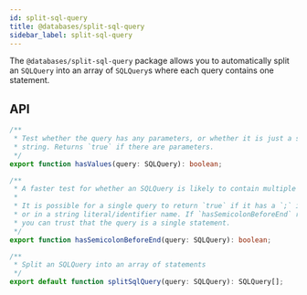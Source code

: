 ```yaml
---
id: split-sql-query
title: @databases/split-sql-query
sidebar_label: split-sql-query
---
```


The `@databases/split-sql-query` package allows you to automatically split an `SQLQuery` into an array of `SQLQuery`s where each query contains one statement.

## API

```typescript
/**
 * Test whether the query has any parameters, or whether it is just a static
 * string. Returns `true` if there are parameters.
 */
export function hasValues(query: SQLQuery): boolean;

/**
 * A faster test for whether an SQLQuery is likely to contain multiple statements
 *
 * It is possible for a single query to return `true` if it has a `;` in a comment
 * or in a string literal/identifier name. If `hasSemicolonBeforeEnd` returns `false`
 * you can trust that the query is a single statement.
 */
export function hasSemicolonBeforeEnd(query: SQLQuery): boolean;

/**
 * Split an SQLQuery into an array of statements
 */
export default function splitSqlQuery(query: SQLQuery): SQLQuery[];
```
